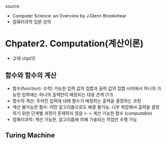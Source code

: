 source
- Computer Science: an Overview by J.Glenn Brookshear  
- 컴퓨터과학 입문 강의 

# Chpater2. Computation(계산이론)  
- 교재 chpt12  
## 함수와 함수의 계산  
- 함수(function): 수학) 가능한 입력 값의 집합과 출력 값의 집합 사이에서 하나의 가능한 입력에는 하나의 출력만이 배정되는 대응 관계 (1:1)  
- 함수의 계산: 주어진 입력에 대해 함수가 배정하는 출력을 결정하는 과정  
- 계산 불가능한 함수: 어떤 알고리즘으로도 해결 불가능. 너무 복잡해서 출력을 결정하기 위한 단계별 과정이 존재하지 않음 <-> 계산 가능한 함수 (*computable*)  
- 컴퓨터과학: 계산 가능한, 알고리즘에 의해 기술되는 작업만 수행 가능  

## Turing Machine  


